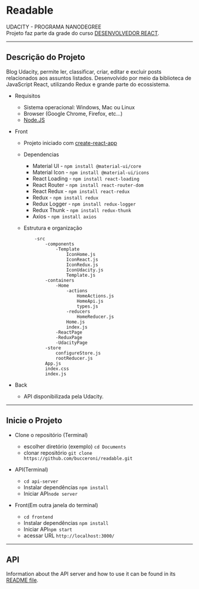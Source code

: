# Readable

UDACITY - PROGRAMA NANODEGREE  
Projeto faz parte da grade do curso [DESENVOLVEDOR REACT](https://br.udacity.com/course/react-nanodegree--nd019).

<hr>

## Descrição do Projeto

Blog Udacity, permite ler, classificar, criar, editar e excluir posts relacionados aos assuntos listados. 
Desenvolvido por meio da biblioteca de JavaScript React, utilizando Redux e grande parte do ecossistema.

* Requisitos

    - Sistema operacional: Windows, Mac ou Linux
    - Browser (Google Chrome, Firefox, etc...)
    - [Node.JS](https://nodejs.org/en/)

* Front
    * Projeto iniciado com [create-react-app](https://github.com/facebook/create-react-app)

    * Dependencias
        - Material UI - `npm install @material-ui/core`
        - Material Icon - `npm install @material-ui/icons`
        - React Loading - `npm install react-loading`
        - React Router - `npm install react-router-dom`
        - React Redux - `npm install react-redux`
        - Redux - `npm install redux`
        - Redux Logger - `npm install redux-logger` 
        - Redux Thunk - `npm install redux-thunk`
        - Axios - `npm install axios`

    * Estrutura e organização
        ```
            -src
                -components
                    -Template
                        IconHome.js
                        IconReact.js
                        IconRedux.js
                        IconUdacity.js
                        Template.js
                -containers
                    -Home
                        -actions 
                            HomeActions.js
                            HomeApi.js
                            types.js
                        -reducers
                            HomeReducer.js
                        Home.js
                        index.js
                    -ReactPage
                    -ReduxPage
                    -UdacityPage
                -store
                    configureStore.js
                    rootReducer.js
                App.js
                index.css
                index.js
        ```
    
* Back
    * API disponibilizada pela Udacity.

<hr >

## Inicie o Projeto

* Clone o repositório (Terminal)
    - escolher diretório (exemplo) `cd Documents`
    - clonar repositório `git clone https://github.com/bucceroni/readable.git`

* API(Terminal)
    - `cd api-server`
    - Instalar dependências `npm install`
    - Iniciar API`node server`
* Front(Em outra janela do terminal)
    - `cd frontend`
    - Instalar dependências `npm install`
    - Iniciar API`npm start`
    - acessar URL `http://localhost:3000/`
 
<hr>

## API

Information about the API server and how to use it can be found in its [README file](api-server/README.md).
